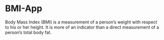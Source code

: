# BMI-App
Body Mass Index (BMI) is a measurement of a person’s weight with respect to his or her height. It is more of an indicator than a direct measurement of a person’s total body fat.
